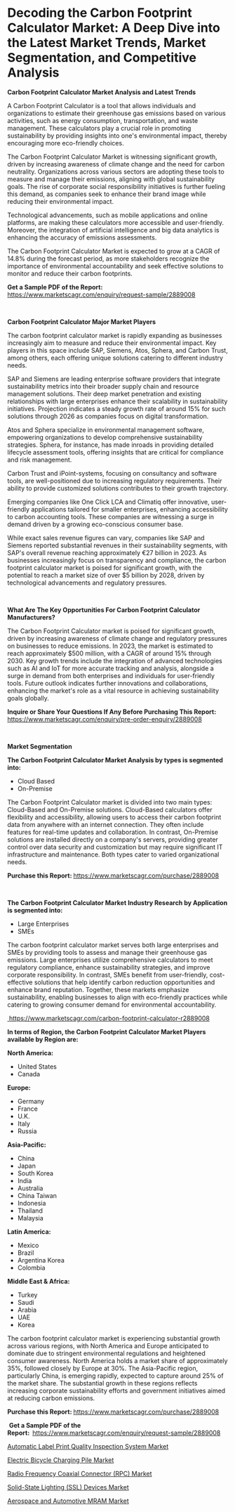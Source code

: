 <p><h1>Decoding the Carbon Footprint Calculator Market: A Deep Dive into the Latest Market Trends, Market Segmentation, and Competitive Analysis</h1></p><p><strong>Carbon Footprint Calculator Market Analysis and Latest Trends</strong></p>
<p><p>A Carbon Footprint Calculator is a tool that allows individuals and organizations to estimate their greenhouse gas emissions based on various activities, such as energy consumption, transportation, and waste management. These calculators play a crucial role in promoting sustainability by providing insights into one's environmental impact, thereby encouraging more eco-friendly choices.</p><p>The Carbon Footprint Calculator Market is witnessing significant growth, driven by increasing awareness of climate change and the need for carbon neutrality. Organizations across various sectors are adopting these tools to measure and manage their emissions, aligning with global sustainability goals. The rise of corporate social responsibility initiatives is further fueling this demand, as companies seek to enhance their brand image while reducing their environmental impact.</p><p>Technological advancements, such as mobile applications and online platforms, are making these calculators more accessible and user-friendly. Moreover, the integration of artificial intelligence and big data analytics is enhancing the accuracy of emissions assessments.</p><p>The Carbon Footprint Calculator Market is expected to grow at a CAGR of 14.8% during the forecast period, as more stakeholders recognize the importance of environmental accountability and seek effective solutions to monitor and reduce their carbon footprints.</p></p>
<p><strong>Get a Sample PDF of the Report:&nbsp;</strong> <a href="https://www.marketscagr.com/enquiry/request-sample/2889008?utm_campaign=2194&utm_medium=2&utm_source=Github&utm_content=ia&utm_term=14032025&utm_id=carbon-footprint-calculator">https://www.marketscagr.com/enquiry/request-sample/2889008</a></p>
<p>&nbsp;</p>
<p><strong>Carbon Footprint Calculator Major Market Players</strong></p>
<p><p>The carbon footprint calculator market is rapidly expanding as businesses increasingly aim to measure and reduce their environmental impact. Key players in this space include SAP, Siemens, Atos, Sphera, and Carbon Trust, among others, each offering unique solutions catering to different industry needs.</p><p>SAP and Siemens are leading enterprise software providers that integrate sustainability metrics into their broader supply chain and resource management solutions. Their deep market penetration and existing relationships with large enterprises enhance their scalability in sustainability initiatives. Projection indicates a steady growth rate of around 15% for such solutions through 2026 as companies focus on digital transformation.</p><p>Atos and Sphera specialize in environmental management software, empowering organizations to develop comprehensive sustainability strategies. Sphera, for instance, has made inroads in providing detailed lifecycle assessment tools, offering insights that are critical for compliance and risk management.</p><p>Carbon Trust and iPoint-systems, focusing on consultancy and software tools, are well-positioned due to increasing regulatory requirements. Their ability to provide customized solutions contributes to their growth trajectory.</p><p>Emerging companies like One Click LCA and Climatiq offer innovative, user-friendly applications tailored for smaller enterprises, enhancing accessibility to carbon accounting tools. These companies are witnessing a surge in demand driven by a growing eco-conscious consumer base.</p><p>While exact sales revenue figures can vary, companies like SAP and Siemens reported substantial revenues in their sustainability segments, with SAP's overall revenue reaching approximately €27 billion in 2023. As businesses increasingly focus on transparency and compliance, the carbon footprint calculator market is poised for significant growth, with the potential to reach a market size of over $5 billion by 2028, driven by technological advancements and regulatory pressures.</p></p>
<p>&nbsp;</p>
<p><strong>What Are The Key Opportunities For Carbon Footprint Calculator Manufacturers?</strong></p>
<p><p>The Carbon Footprint Calculator market is poised for significant growth, driven by increasing awareness of climate change and regulatory pressures on businesses to reduce emissions. In 2023, the market is estimated to reach approximately $500 million, with a CAGR of around 15% through 2030. Key growth trends include the integration of advanced technologies such as AI and IoT for more accurate tracking and analysis, alongside a surge in demand from both enterprises and individuals for user-friendly tools. Future outlook indicates further innovations and collaborations, enhancing the market's role as a vital resource in achieving sustainability goals globally.</p></p>
<p><strong>Inquire or Share Your Questions If Any Before Purchasing This Report:</strong> <a href="https://www.marketscagr.com/enquiry/pre-order-enquiry/2889008?utm_campaign=2194&utm_medium=2&utm_source=Github&utm_content=ia&utm_term=14032025&utm_id=carbon-footprint-calculator">https://www.marketscagr.com/enquiry/pre-order-enquiry/2889008</a></p>
<p>&nbsp;</p>
<p><strong>Market Segmentation</strong></p>
<p><strong>The Carbon Footprint Calculator Market Analysis by types is segmented into:</strong></p>
<p><ul><li>Cloud Based</li><li>On-Premise</li></ul></p>
<p><p>The Carbon Footprint Calculator market is divided into two main types: Cloud-Based and On-Premise solutions. Cloud-Based calculators offer flexibility and accessibility, allowing users to access their carbon footprint data from anywhere with an internet connection. They often include features for real-time updates and collaboration. In contrast, On-Premise solutions are installed directly on a company's servers, providing greater control over data security and customization but may require significant IT infrastructure and maintenance. Both types cater to varied organizational needs.</p></p>
<p><strong>Purchase this Report:&nbsp;</strong><a href="https://www.marketscagr.com/purchase/2889008?utm_campaign=2194&utm_medium=2&utm_source=Github&utm_content=ia&utm_term=14032025&utm_id=carbon-footprint-calculator">https://www.marketscagr.com/purchase/2889008</a></p>
<p>&nbsp;</p>
<p><strong>The Carbon Footprint Calculator Market Industry Research by Application is segmented into:</strong></p>
<p><ul><li>Large Enterprises</li><li>SMEs</li></ul></p>
<p><p>The carbon footprint calculator market serves both large enterprises and SMEs by providing tools to assess and manage their greenhouse gas emissions. Large enterprises utilize comprehensive calculators to meet regulatory compliance, enhance sustainability strategies, and improve corporate responsibility. In contrast, SMEs benefit from user-friendly, cost-effective solutions that help identify carbon reduction opportunities and enhance brand reputation. Together, these markets emphasize sustainability, enabling businesses to align with eco-friendly practices while catering to growing consumer demand for environmental accountability.</p></p>
<p><a href="https://www.marketscagr.com/carbon-footprint-calculator-r2889008?utm_campaign=2194&utm_medium=2&utm_source=Github&utm_content=ia&utm_term=14032025&utm_id=carbon-footprint-calculator">&nbsp;https://www.marketscagr.com/carbon-footprint-calculator-r2889008</a></p>
<p><strong>In terms of Region, the Carbon Footprint Calculator Market Players available by Region are:</strong></p>
<p>
    <p> <strong> North America: </strong>
        <ul>
            <li>United States</li>
            <li>Canada</li>
        </ul>
        </p> 
    <p> <strong> Europe: </strong>
        <ul>
            <li>Germany</li>
            <li>France</li>
            <li>U.K.</li>
            <li>Italy</li>
            <li>Russia</li>
        </ul>
        </p> 
    <p> <strong> Asia-Pacific: </strong>
        <ul>
            <li>China</li>
            <li>Japan</li>
            <li>South Korea</li>
            <li>India</li>
            <li>Australia</li>
            <li>China Taiwan</li>
            <li>Indonesia</li>
            <li>Thailand</li>
            <li>Malaysia</li>
        </ul>
        </p> 
    <p> <strong> Latin America: </strong>
        <ul>
            <li>Mexico</li>
            <li>Brazil</li>
            <li>Argentina Korea</li>
            <li>Colombia</li>
        </ul>
        </p> 
    <p> <strong> Middle East & Africa: </strong>
        <ul>
            <li>Turkey</li>
            <li>Saudi</li>
            <li>Arabia</li>
            <li>UAE</li>
            <li>Korea</li>
        </ul>
    </p>
    </p>
<p><p>The carbon footprint calculator market is experiencing substantial growth across various regions, with North America and Europe anticipated to dominate due to stringent environmental regulations and heightened consumer awareness. North America holds a market share of approximately 35%, followed closely by Europe at 30%. The Asia-Pacific region, particularly China, is emerging rapidly, expected to capture around 25% of the market share. The substantial growth in these regions reflects increasing corporate sustainability efforts and government initiatives aimed at reducing carbon emissions.</p></p>
<p><strong>Purchase this Report: </strong><a href="https://www.marketscagr.com/purchase/2889008?utm_campaign=2194&utm_medium=2&utm_source=Github&utm_content=ia&utm_term=14032025&utm_id=carbon-footprint-calculator">https://www.marketscagr.com/purchase/2889008</a></p>
<p>&nbsp;<strong>Get a Sample PDF of the Report:&nbsp;&nbsp;</strong><a href="https://www.marketscagr.com/enquiry/request-sample/2889008?utm_campaign=2194&utm_medium=2&utm_source=Github&utm_content=ia&utm_term=14032025&utm_id=carbon-footprint-calculator">https://www.marketscagr.com/enquiry/request-sample/2889008</a></p>
<p><strong></strong></p>
<p><p><a href="https://github.com/roceljiabur/Market-Research-Report-List-1/blob/main/automatic-label-print-quality-inspection-system-market.md?utm_campaign=2194&utm_medium=2&utm_source=Github&utm_content=ia&utm_term=14032025&utm_id=carbon-footprint-calculator">Automatic Label Print Quality Inspection System Market</a></p><p><a href="https://github.com/pupunhez/Market-Research-Report-List-1/blob/main/electric-bicycle-charging-pile-market.md?utm_campaign=2194&utm_medium=2&utm_source=Github&utm_content=ia&utm_term=14032025&utm_id=carbon-footprint-calculator">Electric Bicycle Charging Pile Market</a></p><p><a href="https://www.linkedin.com/pulse/according-global-radio-frequency-coaxial-connector-rpc-market-to2rc?utm_campaign=2194&utm_medium=2&utm_source=Github&utm_content=ia&utm_term=14032025&utm_id=carbon-footprint-calculator">Radio Frequency Coaxial Connector (RPC) Market</a></p><p><a href="https://www.linkedin.com/pulse/value-segmentation-share-andanalysis-solid-state-lighting-0bsof?utm_campaign=2194&utm_medium=2&utm_source=Github&utm_content=ia&utm_term=14032025&utm_id=carbon-footprint-calculator">Solid-State Lighting (SSL) Devices Market</a></p><p><a href="https://www.linkedin.com/pulse/detailed-report-thesize-dynamics-expected-growth-147-cagrof-dks7c?utm_campaign=2194&utm_medium=2&utm_source=Github&utm_content=ia&utm_term=14032025&utm_id=carbon-footprint-calculator">Aerospace and Automotive MRAM Market</a></p></p>